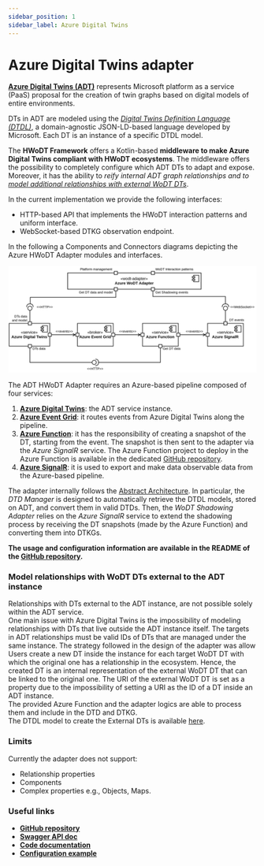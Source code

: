 ```yaml
---
sidebar_position: 1
sidebar_label: Azure Digital Twins
---
```


# Azure Digital Twins adapter

[**Azure Digital Twins (ADT)**](https://learn.microsoft.com/en-us/azure/digital-twins/) represents Microsoft platform as a service (PaaS) proposal for the creation of twin graphs based on digital models of entire environments.

DTs in ADT are modeled using the *[Digital Twins Definition Language (DTDL)](https://github.com/Azure/opendigitaltwins-dtdl/blob/master/DTDL/v3/DTDL.v3.md)*, a domain-agnostic JSON-LD-based language developed by Microsoft. Each DT is an instance of a specific DTDL model.

The **HWoDT Framework** offers a Kotlin-based **middleware to make Azure Digital Twins compliant with HWoDT ecosystems**. The middleware offers the possibility to completely configure which ADT DTs to adapt and expose. \
Moreover, it has the ability to *reify internal ADT graph relationships and to [model additional relationships with external WoDT DTs](#model-relationships-with-wodt-dts-external-to-the-adt-instance)*. 

In the current implementation we provide the following interfaces:
- HTTP-based API that implements the HWoDT interaction patterns and uniform interface.
- WebSocket-based DTKG observation endpoint.

In the following a Components and Connectors diagrams depicting the Azure HWoDT Adapter modules and interfaces.

![ADT HWoDT Adapter components and connectors diagram](../../../static/img/adtadapter-cc.svg)


The ADT HWoDT Adapter requires an Azure-based pipeline composed of four services:
1. [**Azure Digital Twins**](https://learn.microsoft.com/en-us/azure/digital-twins/): the ADT service instance.
2. [**Azure Event Grid**](https://learn.microsoft.com/en-us/azure/event-grid/): it routes events from Azure Digital Twins along the pipeline.
3. [**Azure Function**](https://learn.microsoft.com/en-us/azure/azure-functions/): it has the responsibility of creating a snapshot of the DT, starting from the event. The snapshot is then sent to the adapter via the *Azure SignalR* service. The Azure Function project to deploy in the Azure Function is available in the dedicated [GitHub repository](https://github.com/Web-of-Digital-Twins/azuredt-wodt-adapter-azurefunction).
4. [**Azure SignalR**](https://learn.microsoft.com/en-us/azure/azure-signalr/): it is used to export and make data observable data from the Azure-based pipeline.

The adapter internally follows the [Abstract Architecture](/docs/concepts/architecture/). In particular, the *DTD Manager* is designed to automatically retrieve the DTDL models, stored on ADT, and convert them in valid DTDs. Then, the *WoDT Shadowing Adapter* relies on the *Azure SignalR* service to extend the shadowing process by receiving the DT snapshots (made by the Azure Function) and converting them into DTKGs.

**The usage and configuration information are available in the README of the [GitHub repository](https://github.com/Web-of-Digital-Twins/azuredt-wodt-adapter).**


### Model relationships with WoDT DTs external to the ADT instance
Relationships with DTs external to the ADT instance, are not possible solely within the ADT service. \
One main issue with Azure Digital Twins is the impossibility of modeling relationships with DTs that live outside the ADT instance itself. 
The targets in ADT relationships must be valid IDs of DTs that are managed under the same instance. 
The strategy followed in the design of the adapter was allow Users create a new DT inside the instance for each target WoDT DT with which the original one has a relationship in the ecosystem. Hence, the created DT is an internal representation of the external WoDT DT that can be linked to the original one. The URI of the external WoDT DT is set as a property due to the impossibility of setting a URI as the ID of a DT inside an ADT instance. \
The provided Azure Function and the adapter logics are able to process them and include in the DTD and DTKG. \
The DTDL model to create the External DTs is available [here](https://github.com/Web-of-Digital-Twins/azuredt-wodt-adapter/blob/main/dtdl/ExternalDT.json).

### Limits
Currently the adapter does not support:
- Relationship properties
- Components
- Complex properties e.g., Objects, Maps.

### Useful links
- **[GitHub repository](https://github.com/Web-of-Digital-Twins/azuredt-wodt-adapter)**
- **[Swagger API doc](https://web-of-digital-twins.github.io/azuredt-wodt-adapter/documentation/openapi-doc/)**
- **[Code documentation](https://web-of-digital-twins.github.io/azuredt-wodt-adapter/documentation/code-doc/)**
- **[Configuration example](https://github.com/Web-of-Digital-Twins/major-trauma-management-case-study/tree/main/azure-dts)**
